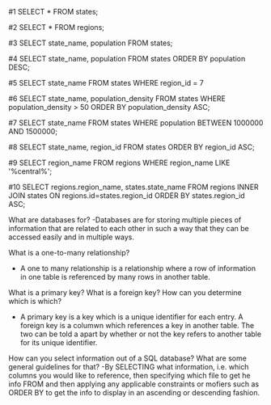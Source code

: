 #1
SELECT * FROM states;

#2
SELECT * FROM regions;

#3
SELECT state_name, population FROM states;

#4
SELECT state_name, population FROM states ORDER BY population DESC;   

#5
SELECT state_name FROM states WHERE region_id = 7

#6
SELECT state_name, population_density FROM states WHERE population_density > 50 
ORDER BY population_density ASC; 

#7
SELECT state_name FROM states WHERE population BETWEEN 1000000 AND 1500000;

#8
SELECT state_name, region_id FROM states ORDER BY region_id ASC;

#9
SELECT region_name FROM regions WHERE region_name LIKE '%central%';

#10
SELECT regions.region_name, states.state_name FROM regions INNER JOIN states 
ON regions.id=states.region_id ORDER BY states.region_id ASC;

What are databases for?
-Databases are for storing multiple pieces of information that are related to each 
other in such a way that they can be accessed easily and in multiple ways.

What is a one-to-many relationship?
- A one to many relationship is a relationship where a row of information in one table 
is referenced by many rows in another table.

What is a primary key? What is a foreign key? How can you determine which is which?
- A primary key is a key which is a unique identifier for each entry. 
A foreign key is a columwn which references a key in another table.
The two can be told a apart by whether or not the key refers to another table for its 
unique identifier.

How can you select information out of a SQL database? What are some general guidelines 
for that?
-By SELECTING what information, i.e. which columns you would like to reference, then 
specifying which file to get he info FROM and then applying any applicable constraints
or mofiers such as ORDER BY to get the info to display in an ascending or descending fashion.
